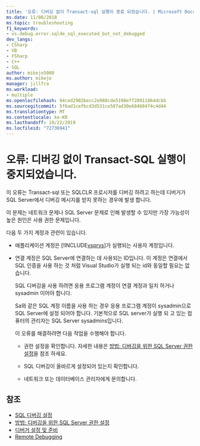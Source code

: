 ```yaml
---
title: '오류: 디버깅 없이 Transact-sql 실행이 종료 되었습니다. | Microsoft Docs'
ms.date: 11/08/2018
ms.topic: troubleshooting
f1_keywords:
- vs.debug.error.sqlde_sql_executed_but_not_debugged
dev_langs:
- CSharp
- VB
- FSharp
- C++
- SQL
author: mikejo5000
ms.author: mikejo
manager: jillfra
ms.workload:
- multiple
ms.openlocfilehash: 94ced2902becc2e988cde5198eff28911864dcbb
ms.sourcegitcommit: 5f6ad1cefbcd3d531ce587ad30e684684f4c4d44
ms.translationtype: MT
ms.contentlocale: ko-KR
ms.lasthandoff: 10/22/2019
ms.locfileid: "72736941"
---
```

# <a name="error-transact-sql-execution-ended-without-debugging"></a>오류: 디버깅 없이 Transact-SQL 실행이 중지되었습니다.

이 오류는 Transact-sql 또는 SQLCLR 프로시저를 디버깅 하려고 하는데 디버거가 SQL Server에서 디버깅 메시지를 받지 못하는 경우에 발생 합니다.

이 문제는 네트워크 문제나 SQL Server 문제로 인해 발생할 수 있지만 가장 가능성이 높은 원인은 사용 권한 문제입니다.

다음 두 가지 계정과 관련이 있습니다.

- 애플리케이션 계정은 [!INCLUDE[vsprvs](../code-quality/includes/vsprvs_md.md)]가 실행되는 사용자 계정입니다.

- 연결 계정은 SQL Server에 연결하는 데 사용되는 ID입니다. 이 계정은 연결에서 SQL 인증을 사용 하는 것 처럼 Visual Studio가 실행 되는 id와 동일할 필요는 없습니다.

  SQL 디버깅을 사용 하려면 응용 프로그램 계정이 연결 계정과 일치 하거나 sysadmin 이어야 합니다.

  Sa와 같은 SQL 계정 이름을 사용 하는 경우 응용 프로그램 계정이 sysadmin으로 SQL Server에 설정 되어야 합니다. 기본적으로 SQL server가 실행 되 고 있는 컴퓨터의 관리자는 SQL Server sysadmins입니다.

  이 오류를 해결하려면 다음 작업을 수행해야 합니다.

  - 권한 설정을 확인합니다. 자세한 내용은 [방법: 디버깅을 위한 SQL Server 권한 설정](https://msdn.microsoft.com/84e088d0-0409-41d4-841b-f5d4b0fda414)을 참조 하세요.

  - SQL 디버깅이 올바르게 설정되어 있는지 확인합니다.

  - 네트워크 또는 데이터베이스 관리자에게 문의합니다.

## <a name="see-also"></a>참조

- [SQL 디버깅 설정](https://docs.microsoft.com/previous-versions/visualstudio/visual-studio-2010/s4sszxst(v=vs.100))
- [방법: 디버깅을 위한 SQL Server 권한 설정](https://msdn.microsoft.com/84e088d0-0409-41d4-841b-f5d4b0fda414)
- [디버거 설정 및 준비](../debugger/debugger-settings-and-preparation.md)
- [Remote Debugging](../debugger/remote-debugging.md)